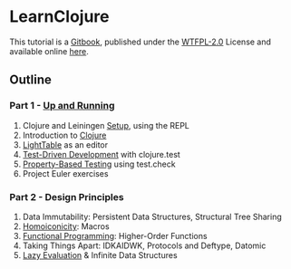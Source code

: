 # LearnClojure

This tutorial is a [Gitbook](http://www.gitbook.io/), published under the [WTFPL-2.0](https://www.tldrlegal.com/l/wtfpl) License and available online [here](http://szoerner.github.io/learnClojure).

## Outline

### Part 1 - [Up and Running](chapters/Up_and_Running.md)

1. Clojure and Leiningen [Setup](chapters/Setup.md), using the REPL
2. Introduction to [Clojure](chapters/Clojure.md)
3. [LightTable](chapters/LightTable.md) as an editor
4. [Test-Driven Development](chapters/TDD.md) with clojure.test
5. [Property-Based Testing](chapters/Property-Based_Testing.md) using test.check
6. Project Euler exercises

### Part 2 - Design Principles

1. Data Immutability: Persistent Data Structures, Structural Tree Sharing
2. [Homoiconicity](chapters/Homoiconicity.md): Macros
3. [Functional Programming](Functional_Programming.md): Higher-Order Functions
4. Taking Things Apart: IDKAIDWK, Protocols and Deftype, Datomic
5. [Lazy Evaluation](Lazy_Evaluation.md) & Infinite Data Structures



